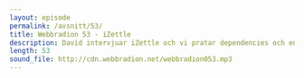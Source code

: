 ```yaml
---
layout: episode
permalink: /avsnitt/53/
title: Webbradion 53 - iZettle
description: David intervjuar iZettle och vi pratar dependencies och en massa client side-topics!
length: 53
sound_file: http://cdn.webbradion.net/webbradion053.mp3
---
```



